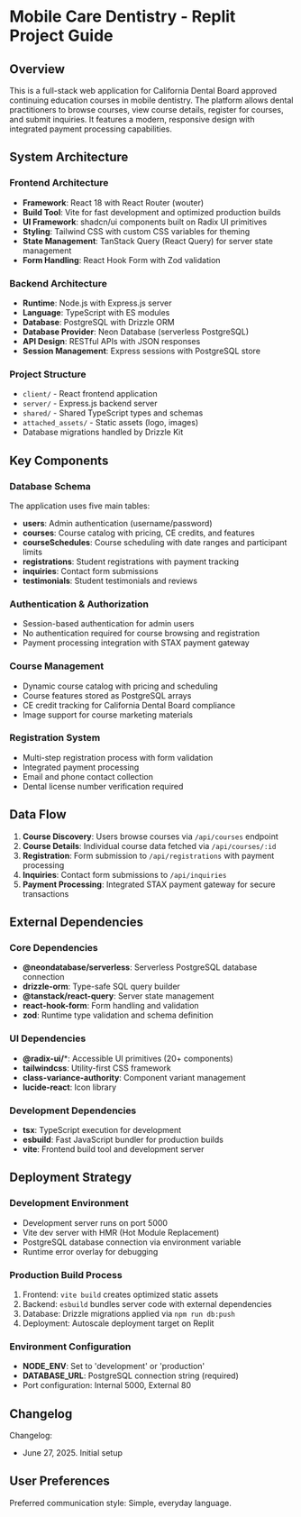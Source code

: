 # Mobile Care Dentistry - Replit Project Guide

## Overview

This is a full-stack web application for California Dental Board approved continuing education courses in mobile dentistry. The platform allows dental practitioners to browse courses, view course details, register for courses, and submit inquiries. It features a modern, responsive design with integrated payment processing capabilities.

## System Architecture

### Frontend Architecture
- **Framework**: React 18 with React Router (wouter)
- **Build Tool**: Vite for fast development and optimized production builds
- **UI Framework**: shadcn/ui components built on Radix UI primitives
- **Styling**: Tailwind CSS with custom CSS variables for theming
- **State Management**: TanStack Query (React Query) for server state management
- **Form Handling**: React Hook Form with Zod validation

### Backend Architecture
- **Runtime**: Node.js with Express.js server
- **Language**: TypeScript with ES modules
- **Database**: PostgreSQL with Drizzle ORM
- **Database Provider**: Neon Database (serverless PostgreSQL)
- **API Design**: RESTful APIs with JSON responses
- **Session Management**: Express sessions with PostgreSQL store

### Project Structure
- `client/` - React frontend application
- `server/` - Express.js backend server
- `shared/` - Shared TypeScript types and schemas
- `attached_assets/` - Static assets (logo, images)
- Database migrations handled by Drizzle Kit

## Key Components

### Database Schema
The application uses five main tables:
- **users**: Admin authentication (username/password)
- **courses**: Course catalog with pricing, CE credits, and features
- **courseSchedules**: Course scheduling with date ranges and participant limits
- **registrations**: Student registrations with payment tracking
- **inquiries**: Contact form submissions
- **testimonials**: Student testimonials and reviews

### Authentication & Authorization
- Session-based authentication for admin users
- No authentication required for course browsing and registration
- Payment processing integration with STAX payment gateway

### Course Management
- Dynamic course catalog with pricing and scheduling
- Course features stored as PostgreSQL arrays
- CE credit tracking for California Dental Board compliance
- Image support for course marketing materials

### Registration System
- Multi-step registration process with form validation
- Integrated payment processing
- Email and phone contact collection
- Dental license number verification required

## Data Flow

1. **Course Discovery**: Users browse courses via `/api/courses` endpoint
2. **Course Details**: Individual course data fetched via `/api/courses/:id`
3. **Registration**: Form submission to `/api/registrations` with payment processing
4. **Inquiries**: Contact form submissions to `/api/inquiries`
5. **Payment Processing**: Integrated STAX payment gateway for secure transactions

## External Dependencies

### Core Dependencies
- **@neondatabase/serverless**: Serverless PostgreSQL database connection
- **drizzle-orm**: Type-safe SQL query builder
- **@tanstack/react-query**: Server state management
- **react-hook-form**: Form handling and validation
- **zod**: Runtime type validation and schema definition

### UI Dependencies
- **@radix-ui/***: Accessible UI primitives (20+ components)
- **tailwindcss**: Utility-first CSS framework
- **class-variance-authority**: Component variant management
- **lucide-react**: Icon library

### Development Dependencies
- **tsx**: TypeScript execution for development
- **esbuild**: Fast JavaScript bundler for production builds
- **vite**: Frontend build tool and development server

## Deployment Strategy

### Development Environment
- Development server runs on port 5000
- Vite dev server with HMR (Hot Module Replacement)
- PostgreSQL database connection via environment variable
- Runtime error overlay for debugging

### Production Build Process
1. Frontend: `vite build` creates optimized static assets
2. Backend: `esbuild` bundles server code with external dependencies
3. Database: Drizzle migrations applied via `npm run db:push`
4. Deployment: Autoscale deployment target on Replit

### Environment Configuration
- **NODE_ENV**: Set to 'development' or 'production'
- **DATABASE_URL**: PostgreSQL connection string (required)
- Port configuration: Internal 5000, External 80

## Changelog

Changelog:
- June 27, 2025. Initial setup

## User Preferences

Preferred communication style: Simple, everyday language.